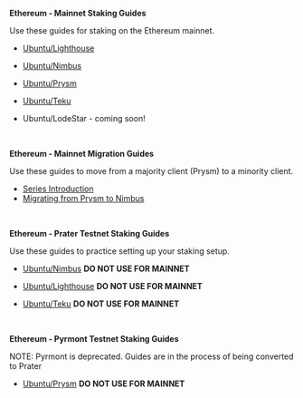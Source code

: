 **Ethereum - Mainnet Staking Guides**

Use these guides for staking on the Ethereum mainnet.

- [Ubuntu/Lighthouse](https://someresat.medium.com/guide-to-staking-on-ethereum-2-0-ubuntu-lighthouse-41de20513b12?sk=ac7477fd99b6648a5745a3e327f2701c)

- [Ubuntu/Nimbus](https://someresat.medium.com/guide-to-staking-on-ethereum-2-0-ubuntu-nimbus-e86bdee8c550?sk=6d2d96e714d0ec41c702b94bddec5040)

- [Ubuntu/Prysm](https://someresat.medium.com/guide-to-staking-on-ethereum-2-0-ubuntu-prysm-56f681646f74?sk=b61691b713d37802b8345855dc356b02)

- [Ubuntu/Teku](https://someresat.medium.com/guide-to-staking-on-ethereum-2-0-ubuntu-teku-e4247e7c75a1?sk=6d63b55ebe821bd18788c99fa81e437c)

- Ubuntu/LodeStar - coming soon!

<br />

**Ethereum - Mainnet Migration Guides**

Use these guides to move from a majority client (Prysm) to a minority client.

- [Series Introduction](https://someresat.medium.com/ethereum-staker-migration-guides-introduction-45505079b1f0)
- [Migrating from Prysm to Nimbus](https://someresat.medium.com/ethereum-staker-migration-guide-migrating-from-prysm-to-nimbus-b802a7dcb31e)

<br />

**Ethereum - Prater Testnet Staking Guides**

Use these guides to practice setting up your staking setup.

- [Ubuntu/Nimbus](https://someresat.medium.com/guide-to-staking-on-ethereum-2-0-ubuntu-prater-nimbus-e7cefd318749) **DO NOT USE FOR MAINNET**

- [Ubuntu/Lighthouse](https://someresat.medium.com/guide-to-staking-on-ethereum-2-0-ubuntu-prater-lighthouse-794d3cd7cf4e) **DO NOT USE FOR MAINNET**

- [Ubuntu/Teku](https://someresat.medium.com/guide-to-staking-on-ethereum-2-0-ubuntu-prater-teku-3249f1922385) **DO NOT USE FOR MAINNET**

<br />

**Ethereum - Pyrmont Testnet Staking Guides** 

NOTE: Pyrmont is deprecated. Guides are in the process of being converted to Prater

- [Ubuntu/Prysm](https://someresat.medium.com/guide-to-staking-on-ethereum-2-0-ubuntu-pyrmont-prysm-a10b5129c7e3?sk=bf99be4e432410badda3d2844f3d95d3) **DO NOT USE FOR MAINNET**
